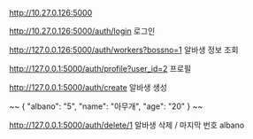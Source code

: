 http://10.27.0.126:5000

http://10.27.0.126:5000/auth/login  로그인

http://127.0.0.126:5000/auth/workers?bossno=1  알바생 정보 조회

http://127.0.0.1:5000/auth/profile?user_id=2  프로필

http://127.0.0.1:5000/auth/create  알바생 생성

~~
{
  "albano": "5",
  "name": "아무개",
  "age": "20"
}
~~

http://127.0.0.1:5000/auth/delete/1     알바생 삭제  / 마지막 번호 albano

